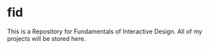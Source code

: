 # fid

This is a Repository for Fundamentals of Interactive Design. All of my projects will be stored here.

